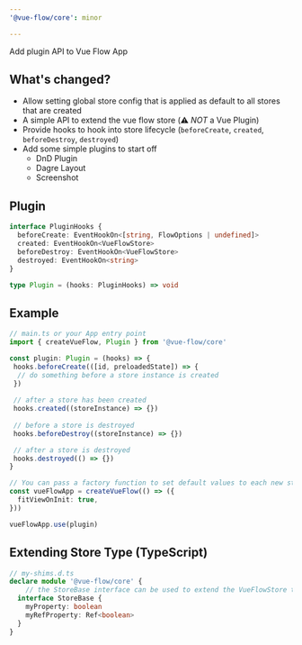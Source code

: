 ```yaml
---
'@vue-flow/core': minor

---
```


Add plugin API to Vue Flow App

## What's changed?

- Allow setting global store config that is applied as default to all stores that are created
- A simple API to extend the vue flow store (⚠️ *NOT* a Vue Plugin)
- Provide hooks to hook into store lifecycle (`beforeCreate`, `created`, `beforeDestroy`, `destroyed`)
- Add some simple plugins to start off
  - DnD Plugin
  - Dagre Layout
  - Screenshot

## Plugin

```ts
interface PluginHooks {
  beforeCreate: EventHookOn<[string, FlowOptions | undefined]>
  created: EventHookOn<VueFlowStore>
  beforeDestroy: EventHookOn<VueFlowStore>
  destroyed: EventHookOn<string>
}

type Plugin = (hooks: PluginHooks) => void
```

## Example

```ts
// main.ts or your App entry point
import { createVueFlow, Plugin } from '@vue-flow/core'

const plugin: Plugin = (hooks) => {
 hooks.beforeCreate(([id, preloadedState]) => {
  // do something before a store instance is created
 })
    
 // after a store has been created
 hooks.created((storeInstance) => {})
    
 // before a store is destroyed
 hooks.beforeDestroy((storeInstance) => {})

 // after a store is destroyed
 hooks.destroyed(() => {})
}

// You can pass a factory function to set default values to each new store instance
const vueFlowApp = createVueFlow(() => ({ 
  fitViewOnInit: true,
}))

vueFlowApp.use(plugin)
```

## Extending Store Type (TypeScript)

```ts
// my-shims.d.ts
declare module '@vue-flow/core' {
    // the StoreBase interface can be used to extend the VueFlowStore type
  interface StoreBase {
    myProperty: boolean
    myRefProperty: Ref<boolean>
  }
}
```
